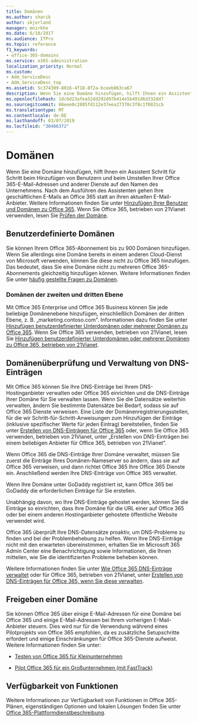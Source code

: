 ```yaml
---
title: Domänen
ms.author: sharik
author: skjerland
manager: mnirkhe
ms.date: 6/10/2017
ms.audience: ITPro
ms.topic: reference
f1_keywords:
- office-365-domains
ms.service: o365-administration
localization_priority: Normal
ms.custom:
- Adm_ServiceDesc
- Adm_ServiceDesc_top
ms.assetid: 5c374309-8016-4f18-8f2a-bceeb863ca67
description: Wenn Sie eine Domäne hinzufügen, hilft Ihnen ein Assistent Schritt für Schritt beim Hinzufügen von Benutzern und beim Umstellen Ihrer Office 365-E-Mail-Adressen und anderer Dienste auf den Namen des Unternehmens. Nach dem Ausführen des Assistenten gehen Ihre geschäftlichen E-Mails an Office 365 statt an Ihren aktuellen E-Mail-Anbieter. Weitere Informationen finden Sie unter Hinzufügen Ihrer Benutzer und Domänen zu Office 365. Wenn Sie Office 365, betrieben von 21Vianet, verwenden, finden Sie weitere Informationen unter Überprüfen Ihrer Domäne.
ms.openlocfilehash: 1dc6d23afea52dd292d97b414e5b491d6d332dd7
ms.sourcegitcommit: 68eee0c2885fd112e37eea27370c3f8c1f0831cb
ms.translationtype: MT
ms.contentlocale: de-DE
ms.lasthandoff: 03/07/2019
ms.locfileid: "30466372"
---
```

# <a name="domains"></a>Domänen

Wenn Sie eine Domäne hinzufügen, hilft Ihnen ein Assistent Schritt für Schritt beim Hinzufügen von Benutzern und beim Umstellen Ihrer Office 365-E-Mail-Adressen und anderer Dienste auf den Namen des Unternehmens. Nach dem Ausführen des Assistenten gehen Ihre geschäftlichen E-Mails an Office 365 statt an Ihren aktuellen E-Mail-Anbieter. Weitere Informationen finden Sie unter [Hinzufügen Ihrer Benutzer und Domänen zu Office 365](https://support.office.com/article/6383f56d-3d09-4dcb-9b41-b5f5a5efd611). Wenn Sie Office 365, betrieben von 21Vianet verwenden, lesen Sie [Prüfen der Domäne](http://go.microsoft.com/fwlink/?LinkID=733344&amp;clcid=0x409).
  
## <a name="custom-domains"></a>Benutzerdefinierte Domänen
<a name="BKMK_CustomDomains"> </a>

Sie können Ihrem Office 365-Abonnement bis zu 900 Domänen hinzufügen. Wenn Sie allerdings eine Domäne bereits in einem anderen Cloud-Dienst von Microsoft verwenden, können Sie diese nicht zu Office 365 hinzufügen. Das bedeutet, dass Sie eine Domäne nicht zu mehreren Office 365-Abonnements gleichzeitig hinzufügen können. Weitere Informationen finden Sie unter [häufig gestellte Fragen zu Domänen](https://support.office.com/en-us/article/Domains-FAQ-1272bad0-4bd4-4796-8005-67d6fb3afc5a).
  
### <a name="second-and-third-level-domains"></a>Domänen der zweiten und dritten Ebene
<a name="BKMK_SecondAndThirdLevelDomains"> </a>

Mit Office 365 Enterprise und Office 365 Business können Sie jede beliebige Domänenebene hinzufügen, einschließlich Domänen der dritten Ebene, z. B. „marketing.contoso.com". Informationen dazu finden Sie unter [Hinzufügen benutzerdefinierter Unterdomänen oder mehrerer Domänen zu Office 365](http://go.microsoft.com/fwlink/?LinkID=733345&amp;clcid=0x409). Wenn Sie Office 365 verwenden, betrieben von 21Vianet, lesen Sie [Hinzufügen benutzerdefinierter Unterdomänen oder mehrerer Domänen zu Office 365, betrieben von 21Vianet](http://go.microsoft.com/fwlink/?LinkID=733346&amp;clcid=0x409).
  
## <a name="domain-verification-and-managing-dns-records"></a>Domänenüberprüfung und Verwaltung von DNS-Einträgen
<a name="BKMK_ManagingDNSRecords"> </a>

Mit Office 365 können Sie Ihre DNS-Einträge bei Ihrem DNS-Hostinganbieter verwalten oder Office 365 einrichten und die DNS-Einträge Ihrer Domäne für Sie verwalten lassen. Wenn Sie die Datensätze weiterhin verwalten, ändern Sie bestimmte Datensätze bei Bedarf, sodass sie auf Office 365 Dienste verweisen. Eine Liste der Domänenregistrierungsstellen, für die wir Schritt-für-Schritt-Anweisungen zum Hinzufügen der Einträge (inklusive spezifischer Werte für jeden Eintrag) bereitstellen, finden Sie unter [Erstellen von DNS-Einträgen für Office 365](https://go.microsoft.com/fwlink/p/?LinkID=270173) oder, wenn Sie Office 365 verwenden, betrieben von 21Vianet, unter „Erstellen von DNS-Einträgen bei einem beliebigen Anbieter für Office 365, betrieben von 21Vianet". 
  
Wenn Office 365 die DNS-Einträge Ihrer Domäne verwaltet, müssen Sie zuerst die Einträge Ihres Domänen-Nameserver so ändern, dass sie auf Office 365 verweisen, und dann richtet Office 365 Ihre Office 365 Dienste ein. Anschließend werden Ihre DNS-Einträge von Office 365 verwaltet.
  
Wenn Ihre Domäne unter GoDaddy registriert ist, kann Office 365 bei GoDaddy die erforderlichen Einträge für Sie erstellen. 
  
Unabhängig davon, wo Ihre DNS-Einträge gehostet werden, können Sie die Einträge so einrichten, dass Ihre Domäne für die URL einer auf Office 365 oder bei einem anderen Hostinganbieter gehostete öffentliche Website verwendet wird. 
  
Office 365 überprüft Ihre DNS-Datensätze proaktiv, um DNS-Probleme zu finden und bei der Problembehebung zu helfen. Wenn Ihre DNS-Einträge nicht mit den erwarteten übereinstimmen, erhalten Sie im Microsoft 365 Admin Center eine Benachrichtigung sowie Informationen, die Ihnen mitteilen, wie Sie die identifizierten Probleme beheben können.
  
Weitere Informationen finden Sie unter [Wie Office 365 DNS-Einträge verwaltet](https://go.microsoft.com/fwlink/p/?LinkID=270144) oder für Office 365, betrieben von 21Vianet, unter [Erstellen von DNS-Einträgen für Office 365, wenn Sie diese verwalten](http://go.microsoft.com/fwlink/?LinkID=817326&amp;clcid=0x409).
  
## <a name="sharing-a-domain"></a>Freigeben einer Domäne
<a name="BKMK_ManagingDNSRecords"> </a>

Sie können Office 365 über einige E-Mail-Adressen für eine Domäne bei Office 365 und einige E-Mail-Adressen bei Ihrem vorherigen E-Mail-Anbieter steuern. Dies wird nur für die Verwendung während eines Pilotprojekts von Office 365 empfohlen, da es zusätzliche Setupschritte erfordert und einige Einschränkungen für Office 365-Dienste aufweist. Weitere Informationen finden Sie unter:
  
- [Testen von Office 365 für Kleinunternehmen](https://support.office.com/article/39cee536-6a03-40cf-b9c1-f301bb6001d7)
    
- [Pilot Office 365 für ein Großunternehmen (mit FastTrack)](https://fasttrack.office.com/onboard)
    
## <a name="feature-availability"></a>Verfügbarkeit von Funktionen
<a name="BKMK_ManagingDNSRecords"> </a>

Weitere Informationen zur Verfügbarkeit von Funktionen in Office 365-Plänen, eigenständigen Optionen und lokalen Lösungen finden Sie unter [Office 365-Plattformdienstbeschreibung](https://technet.microsoft.com/en-us/library/office-365-platform-service-description.aspx).
  

